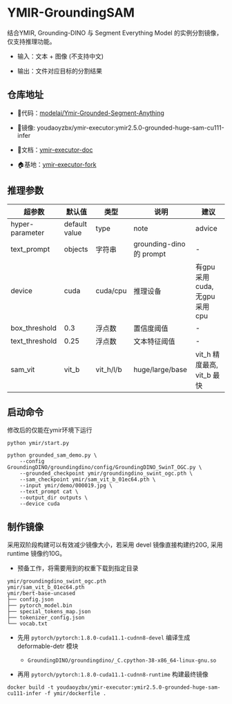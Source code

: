 # YMIR-GroundingSAM

结合YMIR, Grounding-DINO 与 Segment Everything Model 的实例分割镜像，仅支持推理功能。

- 输入：文本 + 图像 (不支持中文)

- 输出：文件对应目标的分割结果

## 仓库地址

- 🌈代码：[modelai/Ymir-Grounded-Segment-Anything](https://github.com/modelai/Ymir-Grounded-Segment-Anything)

- 📀镜像: youdaoyzbx/ymir-executor:ymir2.5.0-grounded-huge-sam-cu111-infer

- 📘文档：[ymir-executor-doc](https://ymir-executor-fork.readthedocs.io/zh/latest/)

- 🏠基地：[ymir-executor-fork](https://github.com/modelai/ymir-executor-fork)

## 推理参数

| 超参数 | 默认值 | 类型 | 说明 | 建议 |
| - | - | - | - | - |
| hyper-parameter | default value | type | note | advice |
| text_prompt | objects | 字符串 | grounding-dino 的 prompt | - |
| device | cuda | cuda/cpu | 推理设备 | 有gpu 采用 cuda, 无gpu 采用 cpu |
| box_threshold | 0.3 | 浮点数 | 置信度阈值 | - |
| text_threshold | 0.25 | 浮点数 | 文本特征阈值 | - |
| sam_vit | vit_b | vit_h/l/b | huge/large/base | vit_h 精度最高, vit_b 最快 |

## 启动命令

修改后的仅能在ymir环境下运行

```
python ymir/start.py

python grounded_sam_demo.py \
    --config GroundingDINO/groundingdino/config/GroundingDINO_SwinT_OGC.py \
    --grounded_checkpoint ymir/groundingdino_swint_ogc.pth \
    --sam_checkpoint ymir/sam_vit_b_01ec64.pth \
    --input ymir/demo/000019.jpg \
    --text_prompt cat \
    --output_dir outputs \
    --device cuda
```

## 制作镜像

采用双阶段构建可以有效减少镜像大小，若采用 devel 镜像直接构建约20G, 采用 runtime 镜像约10G。

- 预备工作，将需要用到的权重下载到指定目录

```
ymir/groundingdino_swint_ogc.pth
ymir/sam_vit_b_01ec64.pth
ymir/bert-base-uncased
├── config.json
├── pytorch_model.bin
├── special_tokens_map.json
├── tokenizer_config.json
└── vocab.txt
```

- 先用 `pytorch/pytorch:1.8.0-cuda11.1-cudnn8-devel` 编译生成 deformable-detr 模块

    - `GroundingDINO/groundingdino/_C.cpython-38-x86_64-linux-gnu.so`

- 再用 `pytorch/pytorch:1.8.0-cuda11.1-cudnn8-runtime` 构建最终镜像

```
docker build -t youdaoyzbx/ymir-executor:ymir2.5.0-grounded-huge-sam-cu111-infer -f ymir/dockerfile .
```

